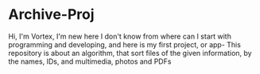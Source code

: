 # Archive-Proj
Hi, I'm Vortex, I'm new here I don't know from where can I start with programming and developing, and here is my first project, or app-
This repository is about an algorithm, that sort files of the given information, by the names, IDs, and multimedia, photos and PDFs
